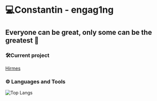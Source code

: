 # 💻Constantin - engag1ng


Everyone can be great, only some can be the greatest 🐐
---
### 🛠️Current project
[Hirmes](https://github.com/engag1ng/hirmes)

### ⚙ Languages and Tools
![Top Langs](https://github-readme-stats.vercel.app/api/top-langs/?username=engag1ng&layout=compact&theme=github_dark)
